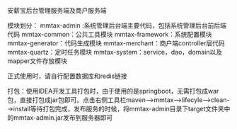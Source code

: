 安薪宝后台管理服务端及商户服务端


模块划分：
mmtax-admin :系统管理后台端主要代码，包括系统管理后台前后端代码
mmtax-common：公共工具模块
mmtax-framework：系统配置模块
mmtax-generator：代码生成模块
mmtax-merchant：商户端controller层代码
mmtax-quartz：定时任务模块
mmtax-system：service，dao，domain以及mapper文件存放模块

正式使用时，请自行配置数据库和redis链接


打包：使用IDEA开发工具打包时，由于使用的是springboot，无需打包成war包，直接打包成jar包即可。点击右侧工具栏maven-->mmtax-->lifecyle-->clean-->install等待打包完成，发布服务的时候，将mmtax-admin目录下target文件夹中的mmtax-admin.jar发布到服务器即可
